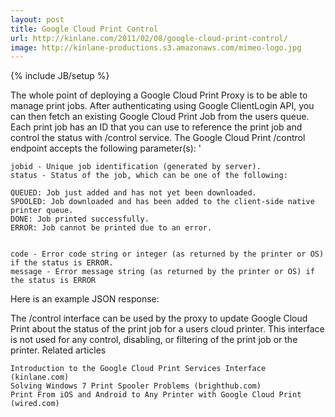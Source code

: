 ```yaml
---
layout: post
title: Google Cloud Print Control
url: http://kinlane.com/2011/02/08/google-cloud-print-control/
image: http://kinlane-productions.s3.amazonaws.com/mimeo-logo.jpg
---
```

{% include JB/setup %}
The whole point of deploying a Google Cloud Print Proxy is to be able to manage print jobs.
After authenticating using Google ClientLogin API, you can then fetch an existing Google Cloud Print Job from the users queue.
Each print job has an ID that you can use to reference the print job and control the status with /control service.
 The Google Cloud Print /control endpoint accepts the following parameter(s): '

	jobid - Unique job identification (generated by server).
	status - Status of the job, which can be one of the following:

	QUEUED: Job just added and has not yet been downloaded.
	SPOOLED: Job downloaded and has been added to the client-side native printer queue.
	DONE: Job printed successfully.
	ERROR: Job cannot be printed due to an error.


	code - Error code string or integer (as returned by the printer or OS) if the status is ERROR.
	message - Error message string (as returned by the printer or OS) if the status is ERROR

Here is an example JSON response:

The /control interface can be used by the proxy to update Google Cloud Print about the status of the print job for a users cloud printer.
This interface is not used for any control, disabling, or filtering of the print job or the printer.
Related articles

	Introduction to the Google Cloud Print Services Interface (kinlane.com)
	Solving Windows 7 Print Spooler Problems (brighthub.com)
	Print From iOS and Android to Any Printer with Google Cloud Print (wired.com)

